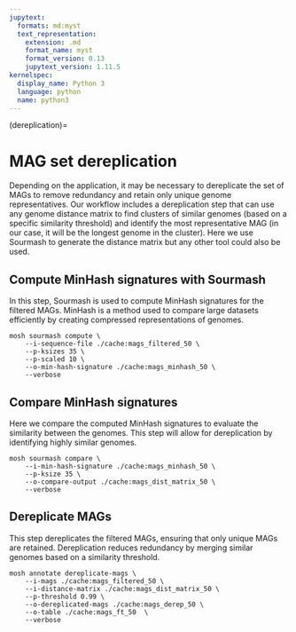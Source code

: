 ```yaml
---
jupytext:
  formats: md:myst
  text_representation:
    extension: .md
    format_name: myst
    format_version: 0.13
    jupytext_version: 1.11.5
kernelspec:
  display_name: Python 3
  language: python
  name: python3
---
```

(dereplication)=
# MAG set dereplication
Depending on the application, it may be necessary to dereplicate the set of MAGs to remove redundancy and retain only 
unique genome representatives. Our workflow includes a dereplication step that can use any genome distance matrix to 
find clusters of similar genomes (based on a specific similarity threshold) and identify the most representative 
MAG (in our case, it will be the longest genome in the cluster). Here we use Sourmash to generate the distance matrix 
but any other tool could also be used. 
## Compute MinHash signatures with Sourmash
In this step, Sourmash is used to compute MinHash signatures for the filtered MAGs. MinHash is a method used to compare 
large datasets efficiently by creating compressed representations of genomes.
```{code-cell}
mosh sourmash compute \
    --i-sequence-file ./cache:mags_filtered_50 \           
    --p-ksizes 35 \                                  
    --p-scaled 10 \                                                             
    --o-min-hash-signature ./cache:mags_minhash_50 \
    --verbose
```
## Compare MinHash signatures
Here we compare the computed MinHash signatures to evaluate the similarity between the genomes. This step will allow for
dereplication by identifying highly similar genomes.
```{code-cell}
mosh sourmash compare \
    --i-min-hash-signature ./cache:mags_minhash_50 \ 
    --p-ksize 35 \                                                          
    --o-compare-output ./cache:mags_dist_matrix_50 \
    --verbose         
```
## Dereplicate MAGs
This step dereplicates the filtered MAGs, ensuring that only unique MAGs are retained. Dereplication reduces redundancy 
by merging similar genomes based on a similarity threshold.
```{code-cell}
mosh annotate dereplicate-mags \
    --i-mags ./cache:mags_filtered_50 \                    
    --i-distance-matrix ./cache:mags_dist_matrix_50 \       
    --p-threshold 0.99 \
    --o-dereplicated-mags ./cache:mags_derep_50 \   
    --o-table ./cache:mags_ft_50  \
    --verbose              
```
